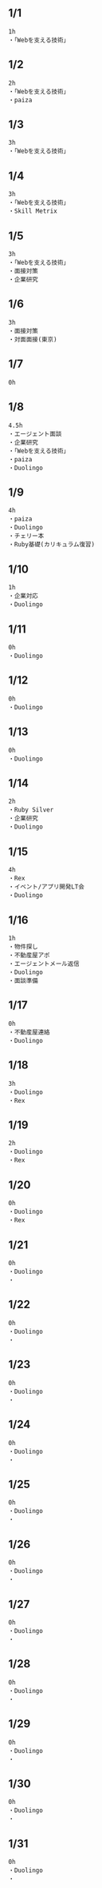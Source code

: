 ## 1/1
    1h
    ・「Webを支える技術」

## 1/2
    2h
    ・「Webを支える技術」
    ・paiza

## 1/3
    3h
    ・「Webを支える技術」

## 1/4
    3h
    ・「Webを支える技術」
    ・Skill Metrix

## 1/5
    3h
    ・「Webを支える技術」
    ・面接対策
    ・企業研究

## 1/6
    3h
    ・面接対策
    ・対面面接(東京)

## 1/7
    0h

## 1/8
    4.5h
    ・エージェント面談
    ・企業研究
    ・「Webを支える技術」
    ・paiza
    ・Duolingo

## 1/9
    4h
    ・paiza
    ・Duolingo
    ・チェリー本
    ・Ruby基礎(カリキュラム復習)

## 1/10
    1h
    ・企業対応
    ・Duolingo

## 1/11
    0h
    ・Duolingo

## 1/12
    0h
    ・Duolingo

## 1/13
    0h
    ・Duolingo

## 1/14
    2h
    ・Ruby Silver
    ・企業研究
    ・Duolingo

## 1/15
    4h
    ・Rex
    ・イベント/アプリ開発LT会
    ・Duolingo

## 1/16
    1h
    ・物件探し
    ・不動産屋アポ
    ・エージェントメール返信
    ・Duolingo
    ・面談準備

## 1/17
    0h
    ・不動産屋連絡
    ・Duolingo

## 1/18
    3h
    ・Duolingo
    ・Rex

## 1/19
    2h
    ・Duolingo
    ・Rex

## 1/20
    0h
    ・Duolingo
    ・Rex

## 1/21
    0h
    ・Duolingo
    ・

## 1/22
    0h
    ・Duolingo
    ・

## 1/23
    0h
    ・Duolingo
    ・

## 1/24
    0h
    ・Duolingo
    ・

## 1/25
    0h
    ・Duolingo
    ・

## 1/26
    0h
    ・Duolingo
    ・

## 1/27
    0h
    ・Duolingo
    ・

## 1/28
    0h
    ・Duolingo
    ・

## 1/29
    0h
    ・Duolingo
    ・

## 1/30
    0h
    ・Duolingo
    ・

## 1/31
    0h
    ・Duolingo
    ・